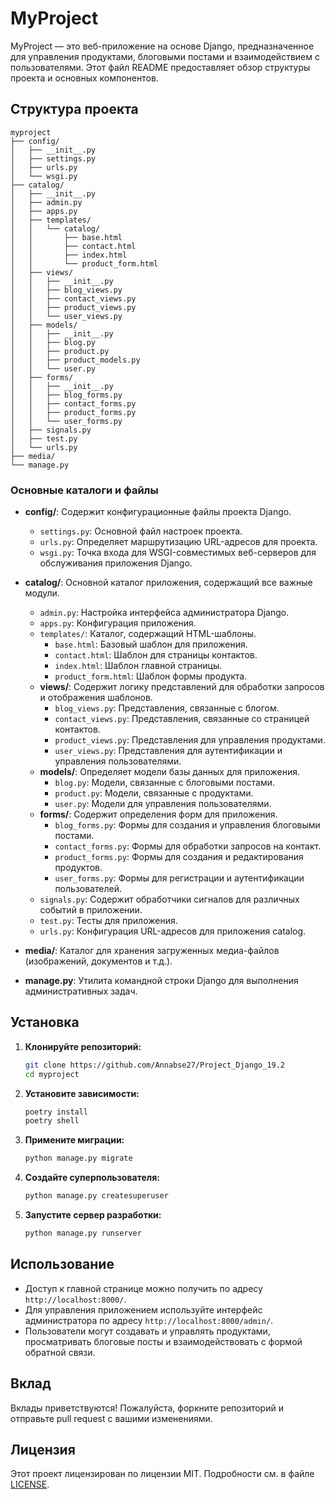 # MyProject

MyProject — это веб-приложение на основе Django, предназначенное для управления продуктами, блоговыми постами и взаимодействием с пользователями. Этот файл README предоставляет обзор структуры проекта и основных компонентов.

## Структура проекта

```
myproject
├── config/
│   ├── __init__.py
│   ├── settings.py
│   ├── urls.py
│   └── wsgi.py
├── catalog/
│   ├── __init__.py
│   ├── admin.py
│   ├── apps.py
│   ├── templates/
│   │   └── catalog/
│   │       ├── base.html
│   │       ├── contact.html
│   │       ├── index.html
│   │       └── product_form.html
│   ├── views/
│   │   ├── __init__.py
│   │   ├── blog_views.py
│   │   ├── contact_views.py
│   │   ├── product_views.py
│   │   └── user_views.py
│   ├── models/
│   │   ├── __init__.py
│   │   ├── blog.py
│   │   ├── product.py
│   │   ├── product_models.py
│   │   └── user.py
│   ├── forms/
│   │   ├── __init__.py
│   │   ├── blog_forms.py
│   │   ├── contact_forms.py
│   │   ├── product_forms.py
│   │   └── user_forms.py
│   ├── signals.py
│   ├── test.py
│   └── urls.py
├── media/
└── manage.py
```

### Основные каталоги и файлы

- **config/**: Содержит конфигурационные файлы проекта Django.
  - `settings.py`: Основной файл настроек проекта.
  - `urls.py`: Определяет маршрутизацию URL-адресов для проекта.
  - `wsgi.py`: Точка входа для WSGI-совместимых веб-серверов для обслуживания приложения Django.

- **catalog/**: Основной каталог приложения, содержащий все важные модули.
  - `admin.py`: Настройка интерфейса администратора Django.
  - `apps.py`: Конфигурация приложения.
  - `templates/`: Каталог, содержащий HTML-шаблоны.
    - `base.html`: Базовый шаблон для приложения.
    - `contact.html`: Шаблон для страницы контактов.
    - `index.html`: Шаблон главной страницы.
    - `product_form.html`: Шаблон формы продукта.
  - **views/**: Содержит логику представлений для обработки запросов и отображения шаблонов.
    - `blog_views.py`: Представления, связанные с блогом.
    - `contact_views.py`: Представления, связанные со страницей контактов.
    - `product_views.py`: Представления для управления продуктами.
    - `user_views.py`: Представления для аутентификации и управления пользователями.
  - **models/**: Определяет модели базы данных для приложения.
    - `blog.py`: Модели, связанные с блоговыми постами.
    - `product.py`: Модели, связанные с продуктами.
    - `user.py`: Модели для управления пользователями.
  - **forms/**: Содержит определения форм для приложения.
    - `blog_forms.py`: Формы для создания и управления блоговыми постами.
    - `contact_forms.py`: Формы для обработки запросов на контакт.
    - `product_forms.py`: Формы для создания и редактирования продуктов.
    - `user_forms.py`: Формы для регистрации и аутентификации пользователей.
  - `signals.py`: Содержит обработчики сигналов для различных событий в приложении.
  - `test.py`: Тесты для приложения.
  - `urls.py`: Конфигурация URL-адресов для приложения catalog.

- **media/**: Каталог для хранения загруженных медиа-файлов (изображений, документов и т.д.).

- **manage.py**: Утилита командной строки Django для выполнения административных задач.

## Установка

1. **Клонируйте репозиторий:**
   ```bash
   git clone https://github.com/Annabse27/Project_Django_19.2
   cd myproject
   ```

2. **Установите зависимости:**
   ```bash
   poetry install
   poetry shell
   ```

3. **Примените миграции:**
   ```bash
   python manage.py migrate
   ```

4. **Создайте суперпользователя:**
   ```bash
   python manage.py createsuperuser
   ```

5. **Запустите сервер разработки:**
   ```bash
   python manage.py runserver
   ```

## Использование

- Доступ к главной странице можно получить по адресу `http://localhost:8000/`.
- Для управления приложением используйте интерфейс администратора по адресу `http://localhost:8000/admin/`.
- Пользователи могут создавать и управлять продуктами, просматривать блоговые посты и взаимодействовать с формой обратной связи.

## Вклад

Вклады приветствуются! Пожалуйста, форкните репозиторий и отправьте pull request с вашими изменениями.

## Лицензия

Этот проект лицензирован по лицензии MIT. Подробности см. в файле [LICENSE](LICENSE).

